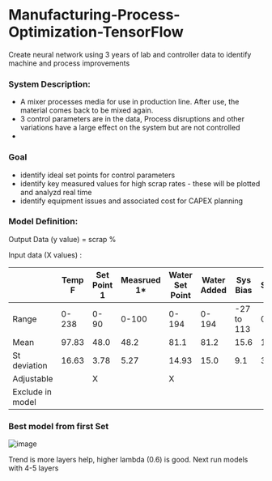 # Manufacturing-Process-Optimization-TensorFlow
Create neural network using 3 years of lab and controller data to identify machine and process improvements

### System Description:
* A mixer processes media for use in production line. After use, the material comes back to be mixed again. 
* 3 control parameters are in the data, Process disruptions and other variations have a large effect on the system but are not controlled
*  

### Goal
* identify ideal set points for control parameters
* identify key measured values for high scrap rates - these will be plotted and analyzd real time
* identify equipment issues and associated cost for CAPEX planning

### Model Definition: 
Output Data (y value) = scrap %

Input data (X values) :


|                  |Temp F|Set Point 1|Measrued 1*|Water Set Point|Water Added|Sys Bias  |Strength*|Moisture*|Addition 2|Calculated|Batch Weight|Mixer Amps|
|----------------- |------|-----------|---------- |---------------|-----------|----------|-------- | ------- | -------- | -------  | ---------- | -------- |
|Range             |0-238 | 0-90      |0-100      |0-194          | 0-194     |-27 to 113| 0-438   | 0-650   | 0-422    | 0-1260   | 2500-3500  | 0-354    |
|Mean              |97.83 | 48.0      |48.2       |81.1           | 81.2      |15.6      | 197     | 316     | 179      | 620      | 2650       | 151      |
|St deviation      |16.63 | 3.78      |5.27       |14.93          | 15.0      |9.1       | 30.8    | 30      | 62.05    | 57.4     | 230        | 18       |
|Adjustable        |      | X         |           |X              |           |          |         |         | X        |          | X          |          |
|Exclude in model  |      |           |           |               |           |          |         |         |          |          |            |          |


### Best model from first Set
![image](https://github.com/NathanP11/Manufacturing-Process-Optimization-TensorFlow/assets/156483912/b4ef30d1-4f82-49a5-8d37-6cc7e835580c)

Trend is more layers help, higher lambda (0.6) is good. Next run models with 4-5 layers

